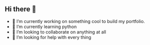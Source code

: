 ## Hi there 👋
- 🔭 I’m currently working on something cool to build my portfolio.
- 🌱 I’m currently learning python
- 👯 I’m looking to collaborate on anything at all
- 🤔 I’m looking for help with every thing

<!--
**ggammkk/ggammkk** is a ✨ _special_ ✨ repository because its `README.md` (this file) appears on your GitHub profile.

Here are some ideas to get you started:



